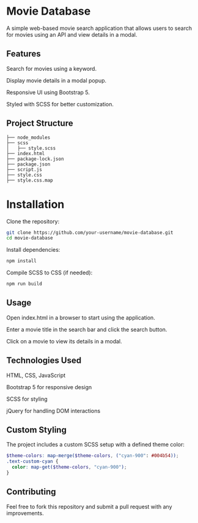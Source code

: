 # Movie Database

A simple web-based movie search application that allows users to search for movies using an API and view details in a modal.

## Features

Search for movies using a keyword.

Display movie details in a modal popup.

Responsive UI using Bootstrap 5.

Styled with SCSS for better customization.

## Project Structure
  ```plaintext
├── node_modules
├── scss
│   ├── style.scss
├── index.html
├── package-lock.json
├── package.json
├── script.js
├── style.css
├── style.css.map
```

# Installation

Clone the repository:
```bash
git clone https://github.com/your-username/movie-database.git
cd movie-database
```
Install dependencies:
```bash
npm install
```
Compile SCSS to CSS (if needed):
```bash
npm run build
```

## Usage

Open index.html in a browser to start using the application.

Enter a movie title in the search bar and click the search button.

Click on a movie to view its details in a modal.

## Technologies Used

HTML, CSS, JavaScript

Bootstrap 5 for responsive design

SCSS for styling

jQuery for handling DOM interactions

## Custom Styling

The project includes a custom SCSS setup with a defined theme color:
```scss
$theme-colors: map-merge($theme-colors, ("cyan-900": #004b54));
.text-custom-cyan {
  color: map-get($theme-colors, "cyan-900");
}
```
## Contributing

Feel free to fork this repository and submit a pull request with any improvements.
